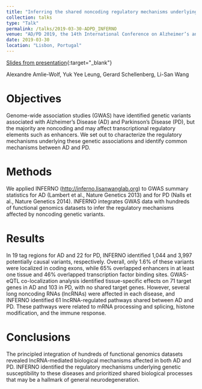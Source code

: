 ```yaml
---
title: "Inferring the shared noncoding regulatory mechanisms underlying genetic susceptibility to Alzheimer's and Parkinson's Diseases"
collection: talks
type: "Talk"
permalink: /talks/2019-03-30-ADPD_INFERNO
venue: "AD/PD 2019, the 14th​ International Conference on Alzheimer’s and Parkinson’s Diseases and related neurological disorders"
date: 2019-03-30
location: "Lisbon, Portugal"
---
```


[Slides from presentation](/files/19.03.30.AAW_ADPD.pdf){:target="_blank"} 

Alexandre Amlie-Wolf, Yuk Yee Leung, Gerard Schellenberg, Li-San Wang 

# Objectives  

Genome-wide association studies (GWAS) have identified genetic variants associated with Alzheimer’s Disease (AD) and Parkinson’s Disease (PD), but the majority are noncoding and may affect transcriptional regulatory elements such as enhancers. We set out to characterize the regulatory mechanisms underlying these genetic associations and identify common mechanisms between AD and PD.  

# Methods  

We applied INFERNO (http://inferno.lisanwanglab.org) to GWAS summary statistics for AD (Lambert et al., Nature Genetics 2013) and for PD (Nalls et al., Nature Genetics 2014). INFERNO integrates GWAS data with hundreds of functional genomics datasets to infer the regulatory mechanisms affected by noncoding genetic variants. 

# Results  

In 19 tag regions for AD and 22 for PD, INFERNO identified 1,044 and 3,997 potentially causal variants, respectively. Overall, only 1.6% of these variants were localized in coding exons, while 65% overlapped enhancers in at least one tissue and 46% overlapped transcription factor binding sites. GWAS-eQTL co-localization analysis identified tissue-specific effects on 71 target genes in AD and 103 in PD, with no shared target genes. However, several long noncoding RNAs (lncRNAs) were affected in each disease, and INFERNO identified 61 lncRNA-regulated pathways shared between AD and PD. These pathways were related to mRNA processing and splicing, histone modification, and the immune response.  

# Conclusions 

The principled integration of hundreds of functional genomics datasets revealed lncRNA-mediated biological mechanisms affected in both AD and PD. INFERNO identified the regulatory mechanisms underlying genetic susceptibility to these diseases and prioritized shared biological processes that may be a hallmark of general neurodegeneration.  